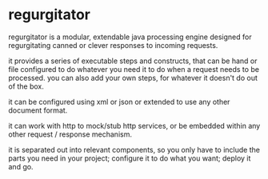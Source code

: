 # regurgitator
regurgitator is a modular, extendable java processing engine designed for regurgitating canned or clever responses to incoming requests.

it provides a series of executable steps and constructs, that can be hand or file configured to do whatever you need it to do when a request needs to be processed.
you can also add your own steps, for whatever it doesn't do out of the box.

it can be configured using xml or json or extended to use any other document format.

it can work with http to mock/stub http services, or be embedded within any other request / response mechanism.

it is separated out into relevant components, so you only have to include the parts you need in your project; configure it to do what you want; deploy it and go.

